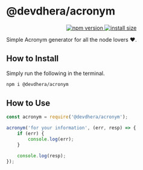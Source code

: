 # @devdhera/acronym

<p align="center">
    <a href="https://github.com/DevDHera/acronym">
        <img src="https://img.shields.io/npm/v/@devdhera/acronym.svg" alt="npm version">
    </a>
    <a href="(https://packagephobia.now.sh/result?p=@devdhera/acronym">
        <img src="https://packagephobia.now.sh/badge?p=@devdhera/acronym" alt="install size">
    </a>
</p>

Simple Acronym generator for all the node lovers :heart:.

## How to Install

Simply run the following in the terminal.

```sh
npm i @devdhera/acronym
```

## How to Use

```js
const acronym = require('@devdhera/acronym');

acronym('for your information', (err, resp) => {
    if (err) {
        console.log(err);
    }

    console.log(resp);
});
```